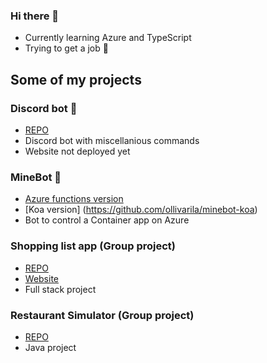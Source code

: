 ### Hi there 👋

- Currently learning Azure and TypeScript
- Trying to get a job 🤞

## **Some of my projects**

### Discord bot 🤖

- [REPO](https://github.com/ollivarila/crea-discord-bot)
- Discord bot with miscellanious commands
- Website not deployed yet

### MineBot 🤖

- [Azure functions version](https://github.com/ollivarila/minebot)
- [Koa version] (https://github.com/ollivarila/minebot-koa)
- Bot to control a Container app on Azure

### Shopping list app (Group project)

- [REPO](https://github.com/ollivarila/group3-web-project)
- [Website](https://shopping-list-app.fly.dev)
- Full stack project

### Restaurant Simulator (Group project)

- [REPO](https://github.com/JoonasMV/SimulaatioProjekti)
- Java project

